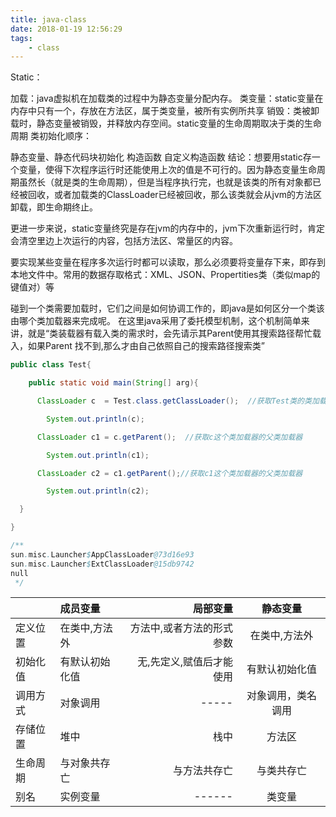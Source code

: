 ```yaml
---
title: java-class
date: 2018-01-19 12:56:29
tags:
    - class 
---
```


Static：

加载：java虚拟机在加载类的过程中为静态变量分配内存。
类变量：static变量在内存中只有一个，存放在方法区，属于类变量，被所有实例所共享
销毁：类被卸载时，静态变量被销毁，并释放内存空间。static变量的生命周期取决于类的生命周期
类初始化顺序：

静态变量、静态代码块初始化
构造函数
自定义构造函数
结论：想要用static存一个变量，使得下次程序运行时还能使用上次的值是不可行的。因为静态变量生命周期虽然长（就是类的生命周期），但是当程序执行完，也就是该类的所有对象都已经被回收，或者加载类的ClassLoader已经被回收，那么该类就会从jvm的方法区卸载，即生命期终止。

更进一步来说，static变量终究是存在jvm的内存中的，jvm下次重新运行时，肯定会清空里边上次运行的内容，包括方法区、常量区的内容。

要实现某些变量在程序多次运行时都可以读取，那么必须要将变量存下来，即存到本地文件中。常用的数据存取格式：XML、JSON、Propertities类（类似map的键值对）等


碰到一个类需要加载时，它们之间是如何协调工作的，即java是如何区分一个类该由哪个类加载器来完成呢。 在这里java采用了委托模型机制，这个机制简单来讲，就是“类装载器有载入类的需求时，会先请示其Parent使用其搜索路径帮忙载入，如果Parent 找不到,那么才由自己依照自己的搜索路径搜索类”

```java
public class Test{

    public static void main(String[] arg){

      ClassLoader c  = Test.class.getClassLoader();  //获取Test类的类加载器

        System.out.println(c); 

      ClassLoader c1 = c.getParent();  //获取c这个类加载器的父类加载器

        System.out.println(c1);

      ClassLoader c2 = c1.getParent();//获取c1这个类加载器的父类加载器

        System.out.println(c2);

  }

}

/**
sun.misc.Launcher$AppClassLoader@73d16e93
sun.misc.Launcher$ExtClassLoader@15db9742
null
 */
```

|  | 成员变量     | 局部变量     | 静态变量   |
| :------- | :------- | --------: | :---: |
|定义位置| 在类中,方法外|方法中,或者方法的形式参数|在类中,方法外|
|初始化值| 有默认初始化值|无,先定义,赋值后才能使用|有默认初始化值|
|调用方式| 对象调用|-----|对象调用，类名调用|
|存储位置|堆中|栈中|方法区|
|生命周期|与对象共存亡|与方法共存亡|与类共存亡|
|别名| 实例变量|------|类变量|
